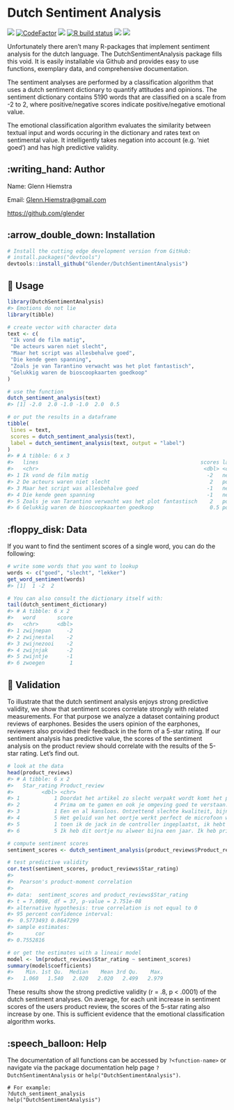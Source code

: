 
<!-- README.md is generated from README.Rmd. Please edit that file -->

# Dutch Sentiment Analysis

[![](https://img.shields.io/badge/devel%20version-0.0.0.9000-purple.svg)](https://github.com/Glender/DutchSentimentAnalysis)
[![CodeFactor](https://www.codefactor.io/repository/github/rossellhayes/ipa/badge)](https://www.codefactor.io/repository/github/rossellhayes/ipa)
[![](https://img.shields.io/badge/lifecycle-maturing-blue.svg)](https://lifecycle.r-lib.org/articles/stages.html#maturing)
[![R build
status](https://github.com/rossellhayes/ipa/workflows/R-CMD-check/badge.svg)](https://github.com/rossellhayes/ipa/actions)
[![](https://codecov.io/gh/rcannood/princurve/branch/main/graph/badge.svg)](https://codecov.io/gh/rcannood/princurve)
[![](https://img.shields.io/github/languages/code-size/Glender/DutchSentimentAnalysis.svg)](https://github.com/Glender/DutchSentimentAnalysis)

Unfortunately there aren’t many R-packages that implement sentiment
analysis for the dutch language. The DutchSentimentAnalysis package
fills this void. It is easily installable via Github and provides easy
to use functions, exemplary data, and comprehensive documentation.

The sentiment analyses are performed by a classification algorithm that
uses a dutch sentiment dictionary to quantify attitudes and opinions.
The sentiment dictionary contains 5190 words that are classified on a
scale from -2 to 2, where positive/negative scores indicate
positive/negative emotional value.

The emotional classification algorithm evaluates the similarity between
textual input and words occuring in the dictionary and rates text on
sentimental value. It intelligently takes negation into account (e.g.
‘niet goed’) and has high predictive validity.

## :writing\_hand: Author

Name: Glenn Hiemstra

Email: <Glenn.Hiemstra@gmail.com>

<https://github.com/glender>

## :arrow\_double\_down: Installation

``` r
# Install the cutting edge development version from GitHub:
# install.packages("devtools")
devtools::install_github("Glender/DutchSentimentAnalysis")
```

## :book: Usage

``` r
library(DutchSentimentAnalysis)
#> Emotions do not lie
library(tibble)

# create vector with character data
text <- c(
 "Ik vond de film matig",
 "De acteurs waren niet slecht",
 "Maar het script was allesbehalve goed",
 "Die kende geen spanning",
 "Zoals je van Tarantino verwacht was het plot fantastisch",
 "Gelukkig waren de bioscoopkaarten goedkoop"
)

# use the function
dutch_sentiment_analysis(text)
#> [1] -2.0  2.0 -1.0 -1.0  2.0  0.5

# or put the results in a dataframe
tibble(
 lines = text,
 scores = dutch_sentiment_analysis(text),
 label = dutch_sentiment_analysis(text, output = "label")
)
#> # A tibble: 6 x 3
#>   lines                                                    scores label   
#>   <chr>                                                     <dbl> <chr>   
#> 1 Ik vond de film matig                                      -2   negative
#> 2 De acteurs waren niet slecht                                2   positive
#> 3 Maar het script was allesbehalve goed                      -1   negative
#> 4 Die kende geen spanning                                    -1   negative
#> 5 Zoals je van Tarantino verwacht was het plot fantastisch    2   positive
#> 6 Gelukkig waren de bioscoopkaarten goedkoop                  0.5 positive
```

## :floppy\_disk: Data

If you want to find the sentiment scores of a single word, you can do
the following:

``` r
# write some words that you want to lookup
words <- c("goed", "slecht", "lekker")
get_word_sentiment(words)
#> [1]  1 -2  2

# You can also consult the dictionary itself with:
tail(dutch_sentiment_dictionary)
#> # A tibble: 6 x 2
#>   word       score
#>   <chr>      <dbl>
#> 1 zwijnepan     -2
#> 2 zwijnestal    -2
#> 3 zwijnezooi    -2
#> 4 zwijnjak      -2
#> 5 zwijntje      -1
#> 6 zwoegen        1
```

## :telescope: Validation

To illustrate that the dutch sentiment analysis enjoys strong predictive
validity, we show that sentiment scores correlate strongly with related
measurements. For that purpose we analyze a dataset containing product
reviews of earphones. Besides the users opinion of the earphones,
reviewers also provided their feedback in the form of a 5-star rating.
If our sentiment analysis has predictive value, the scores of the
sentiment analysis on the product review should correlate with the
results of the 5-star rating. Let’s find out.

``` r
# look at the data
head(product_reviews)
#> # A tibble: 6 x 2
#>   Star_rating Product_review                                                    
#>         <dbl> <chr>                                                             
#> 1           1 Doordat het artikel zo slecht verpakt wordt komt het product kapo…
#> 2           4 Prima om te gamen en ook je omgeving goed te verstaan. Microfoon …
#> 3           1 Een en al kansloos. Ontzettend slechte kwaliteit, bijna niks te h…
#> 4           5 Het geluid van het oortje werkt perfect de microfoon werkt heel g…
#> 5           1 toen ik de jack in de controller ingeplaatst, ik hebt niks gehoor…
#> 6           5 Ik heb dit oortje nu alweer bijna een jaar. Ik heb prima geluid e…

# compute sentiment scores
sentiment_scores <- dutch_sentiment_analysis(product_reviews$Product_review)

# test predictive validity
cor.test(sentiment_scores, product_reviews$Star_rating)
#> 
#>  Pearson's product-moment correlation
#> 
#> data:  sentiment_scores and product_reviews$Star_rating
#> t = 7.0098, df = 37, p-value = 2.751e-08
#> alternative hypothesis: true correlation is not equal to 0
#> 95 percent confidence interval:
#>  0.5773493 0.8647299
#> sample estimates:
#>       cor 
#> 0.7552816

# or get the estimates with a lineair model
model <- lm(product_reviews$Star_rating ~ sentiment_scores)
summary(model$coefficients)
#>    Min. 1st Qu.  Median    Mean 3rd Qu.    Max. 
#>   1.060   1.540   2.020   2.020   2.499   2.979
```

These results show the strong predictive validity (r = .8, p \< .0001)
of the dutch sentiment analyses. On average, for each unit increase in
sentiment scores of the users product review, the scores of the 5-star
rating also increase by one. This is sufficient evidence that the
emotional classification algorithm works.

## :speech\_balloon: Help

The documentation of all functions can be accessed by `?<function-name>`
or navigate via the package documentation help page
`?DutchSentimentAnalysis` or `help("DutchSentimentAnalysis")`.

    # For example:
    ?dutch_sentiment_analysis
    help("DutchSentimentAnalysis")
